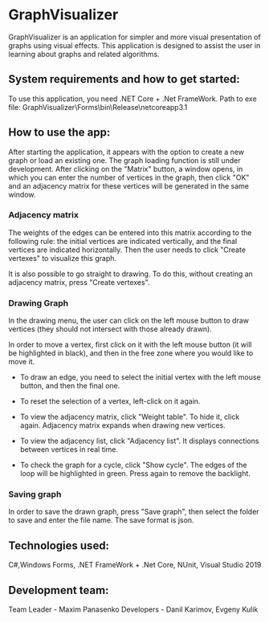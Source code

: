#  GraphVisualizer

GraphVisualizer is an application for simpler and more visual presentation of graphs using
visual effects. This application is designed to assist the user in learning about graphs and 
related algorithms.

## System requirements and how to get started:

To use this application, you need .NET Core + .Net FrameWork.
Path to exe file: GraphVisualizer\Forms\bin\Release\netcoreapp3.1

## How to use the app:

After starting the application, it appears with the option to create a new graph or load an existing one.
The graph loading function is still under development. 
After clicking on the "Matrix" button, a window opens, in which you can enter the number of vertices 
in the graph, then click "OK" and an adjacency matrix for these vertices will be generated in the same 
window.

### Adjacency matrix

The weights of the edges can be entered into this matrix according to the following rule: the initial 
vertices are indicated vertically, and the final vertices are indicated horizontally.
Then the user needs to click "Create vertexes" to visualize this graph.

It is also possible to go straight to drawing. To do this, without creating an adjacency matrix, press
"Create vertexes".

### Drawing Graph

In the drawing menu, the user can click on the left mouse button to draw vertices (they should not 
intersect with those already drawn).

In order to move a vertex, first click on it with the left mouse button (it will be highlighted in black), 
and then in the free zone where you would like to move it.

+ To draw an edge, you need to select the initial vertex with the left mouse button, and then the final one.

+ To reset the selection of a vertex, left-click on it again.

+ To view the adjacency matrix, click "Weight table". To hide it, click again. Adjacency matrix expands when 
drawing new vertices.

+ To view the adjacency list, click "Adjacency list". It displays connections between vertices in real time.

+ To check the graph for a cycle, click "Show cycle". The edges of the loop will be highlighted in green. 
Press again to remove the backlight.

### Saving graph

In order to save the drawn graph, press "Save graph", then select the folder to save and enter the file name. 
The save format is json.

## Technologies used:

C#,Windows Forms, .NET FrameWork + .Net Core, NUnit, Visual Studio 2019

## Development team:

Team Leader - Maxim Panasenko
Developers - Danil Karimov, 
Evgeny Kulik


